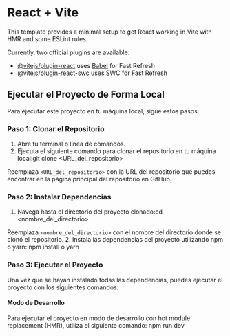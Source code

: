 # React + Vite

This template provides a minimal setup to get React working in Vite with HMR and some ESLint rules.

Currently, two official plugins are available:

- [@vitejs/plugin-react](https://github.com/vitejs/vite-plugin-react/blob/main/packages/plugin-react/README.md) uses [Babel](https://babeljs.io/) for Fast Refresh
- [@vitejs/plugin-react-swc](https://github.com/vitejs/vite-plugin-react-swc) uses [SWC](https://swc.rs/) for Fast Refresh

## Ejecutar el Proyecto de Forma Local

Para ejecutar este proyecto en tu máquina local, sigue estos pasos:

### Paso 1: Clonar el Repositorio

1. Abre tu terminal o línea de comandos.
2. Ejecuta el siguiente comando para clonar el repositorio en tu máquina local:git clone <URL_del_repositorio>

Reemplaza `<URL_del_repositorio>` con la URL del repositorio que puedes encontrar en la página principal del repositorio en GitHub.

### Paso 2: Instalar Dependencias

1. Navega hasta el directorio del proyecto clonado:cd <nombre_del_directorio>

Reemplaza `<nombre_del_directorio>` con el nombre del directorio donde se clonó el repositorio.
2. Instala las dependencias del proyecto utilizando npm o yarn: npm install o yarn

### Paso 3: Ejecutar el Proyecto

Una vez que se hayan instalado todas las dependencias, puedes ejecutar el proyecto con los siguientes comandos:

#### Modo de Desarrollo

Para ejecutar el proyecto en modo de desarrollo con hot module replacement (HMR), utiliza el siguiente comando: npm run dev





